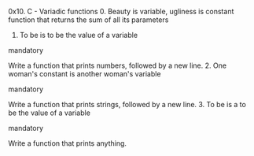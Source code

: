 0x10. C - Variadic functions
0. Beauty is variable, ugliness is constant function that returns the sum of all its parameters
1. To be is to be the value of a variable

mandatory

Write a function that prints numbers, followed by a new line.
2. One woman's constant is another woman's variable

mandatory

Write a function that prints strings, followed by a new line.
3. To be is a to be the value of a variable

mandatory

Write a function that prints anything.

